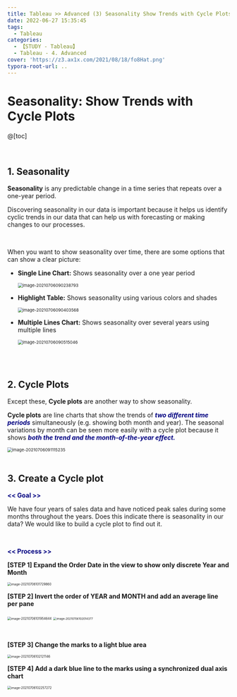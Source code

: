 ```yaml
---
title: Tableau >> Advanced (3) Seasonality Show Trends with Cycle Plots
date: 2022-06-27 15:35:45
tags:
  - Tableau
categories:
  - 【STUDY - Tableau】
  - Tableau - 4. Advanced
cover: 'https://z3.ax1x.com/2021/08/18/fo8Hat.png'
typora-root-url: ..
---
```


# Seasonality: Show Trends with Cycle Plots

@[toc]

<br />

## **1. Seasonality**

**Seasonality** is any predictable change in a time series that repeats over a one-year period. 

Discovering seasonality in our data is important because it helps us identify cyclic trends in our data that can help us with forecasting or making changes to our processes. 

<br />

When you want to show seasonality over time, there are some options that can show a clear picture:

* **Single Line Chart:** Shows seasonality over a one year period

  <img src="/images/S-Tableau-Advanced-3-Seasonality-Show-Trends-with-Cycle-Plots/image-20210706090238793.png" alt="image-20210706090238793" style="zoom:67%;" /> 

  <br />

* **Highlight Table:** Shows seasonality using various colors and shades

  <img src="/images/S-Tableau-Advanced-3-Seasonality-Show-Trends-with-Cycle-Plots/image-20210706090403568.png" alt="image-20210706090403568" style="zoom:67%;" /> 

  <br />

* **Multiple Lines Chart:** Shows seasonality over several years using multiple lines

  <img src="/images/S-Tableau-Advanced-3-Seasonality-Show-Trends-with-Cycle-Plots/image-20210706090515046.png" alt="image-20210706090515046" style="zoom:67%;" /> 

<br />

<br />

## **2. Cycle Plots**

Except these, **Cycle plots** are another way to show seasonality. 

**Cycle plots** are line charts that show the trends of ***<font color = 'navy'>two different time periods</font>*** simultaneously (e.g. showing both month and year). The seasonal variations by month can be seen more easily with a cycle plot because it shows ***<font color = 'navy'>both the trend and the month-of-the-year effect.</font>***

<img src="/images/S-Tableau-Advanced-3-Seasonality-Show-Trends-with-Cycle-Plots/image-20210706091115235.png" alt="image-20210706091115235" style="zoom: 67%;" />

<br />

<br />

## **3. Create a Cycle plot**

**<font color = 'navy'><< Goal >></font>**

We have four years of sales data and have noticed peak sales during some months throughout the years. Does this indicate there is seasonality in our data? We would like to build a cycle plot to find out it.  

<br />

**<font color = 'navy'><< Process >></font>**

**[STEP 1] Expand the Order Date in the view to show only discrete Year and Month**

<img src="/images/S-Tableau-Advanced-3-Seasonality-Show-Trends-with-Cycle-Plots/image-20210706101729860.png" alt="image-20210706101729860" style="zoom:50%;" />

<br />

**[STEP 2] Invert the order of YEAR and MONTH and add an average line per pane**

<img src="/images/S-Tableau-Advanced-3-Seasonality-Show-Trends-with-Cycle-Plots/image-20210706101954644.png" alt="image-20210706101954644" style="zoom:50%;" /> <img src="/images/S-Tableau-Advanced-3-Seasonality-Show-Trends-with-Cycle-Plots/image-20210706102014377-165631183817810.png" alt="image-20210706102014377" style="zoom:45%;" />

<br />

**[STEP 3] Change the marks to a light blue area**

<img src="/images/S-Tableau-Advanced-3-Seasonality-Show-Trends-with-Cycle-Plots/image-20210706102121146.png" alt="image-20210706102121146" style="zoom:50%;" />

<br />

**[STEP 4] Add a dark blue line to the marks using a synchronized dual axis chart**

<img src="/images/S-Tableau-Advanced-3-Seasonality-Show-Trends-with-Cycle-Plots/image-20210706102257272.png" alt="image-20210706102257272" style="zoom:50%;" />

<br />

<br />
